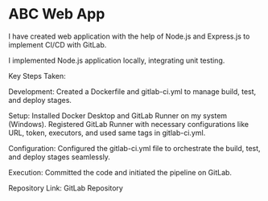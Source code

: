 # ABC Web App
I have created web application with the help of Node.js and Express.js to implement CI/CD with GitLab.

I implemented Node.js application locally, integrating unit testing. 

Key Steps Taken: 

Development: Created a Dockerfile and gitlab-ci.yml to manage build, test, and deploy stages. 

Setup: Installed Docker Desktop and GitLab Runner on my system (Windows). Registered GitLab Runner with necessary configurations like URL, token, executors, and used same tags in gitlab-ci.yml. 

Configuration: Configured the gitlab-ci.yml file to orchestrate the build, test, and deploy stages seamlessly. 

Execution: Committed the code and initiated the pipeline on GitLab. 

Repository Link: GitLab Repository 
